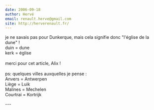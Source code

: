 ```yaml
---
date: 2006-09-18
author: Hervé
email: renault.herve@gmail.com
site: http://herverenault.fr/
---
```


<p>je ne savais pas pour Dunkerque, mais cela signifie donc &quot;l'église de la dune&quot; !<br />
duin = dune<br />
kerk = église<br />
<br />
merci pour cet article, Alix !<br />
<br />
ps: quelques villes auxquelles je pense :<br />
Anvers = Antwerpen<br />
Liège = Luik<br />
Malines = Mechelen<br />
Courtrai = Kortrijk<br />
</p>
---